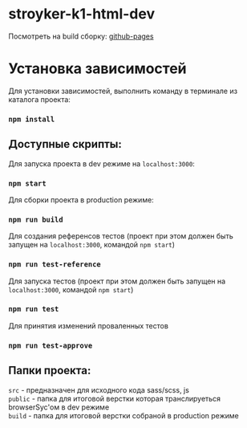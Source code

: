 # stroyker-k1-html-dev

Посмотреть на build сборку: [github-pages](https://luzhetskiy.github.io/stroyker-k1-html-dev/)

# Установка зависимостей
Для установки зависимостей, выполнить команду в терминале из каталога проекта:
### `npm install`

## Доступные скрипты:

Для запуска проекта в dev режиме на `localhost:3000`:
### `npm start`

Для сборки проекта в production режиме:
### `npm run build`

Для создания референсов тестов (проект при этом должен быть запущен на `localhost:3000`, командой `npm start`)
### `npm run test-reference`

Для запуска тестов (проект при этом должен быть запущен на `localhost:3000`, командой `npm start`)
### `npm run test`

Для принятия изменений проваленных тестов
### `npm run test-approve`

## Папки проекта:
`src` - предназначен для исходного кода sass/scss, js \
`public` - папка для итоговой верстки которая транслируеться browserSyc'ом в dev режиме \
`build` - папка для итоговой верстки собраной в production режиме
